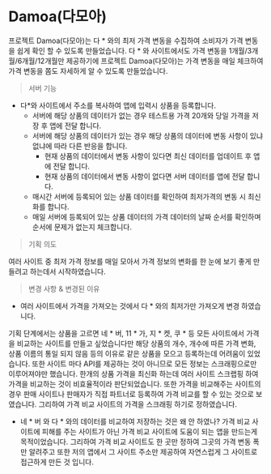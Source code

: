 # Damoa(다모아)

프로젝트 Damoa(다모아)는 다 * 와의 최저 가격 변동을 수집하여 소비자가 가격 변동을 쉽게 확인 할 수 있도록 만들었습니다.
다 * 와 사이트에서도 가격 변동을 1개월/3개월/6개월/12개월만 제공하기에 프로젝트 Damoa(다모아)는 가격 변동을 매일 체크하여
가격 변동을 쫌도 자세하게 알 수 있도록 만들었습니다.

>서버 기능

* 다*와 사이트에서 주소를 복사하여 앱에 입력시 상품을 등록합니다.
  * 서버에 해당 상품의 데이터가 없는 경우 테스트용 가격 20개와 당일 가격을 저장 후 앱에 전달 합니다.
  * 서버에 해당 상품의 데이터가 있는 경우 해당 상품의 데이터에 변동 사항이 있냐 없냐에 따라 다른 반응을 합니다.
    *  현재 상품의 데이터에서 변동 사항이 있다면 최신 데이터를 업데이트 후 앱에 전달 합니다.
    *  현재 상품의 데이터에서 변동 사항이 없다면 서버 데이터를 앱에 전달 합니다.
  * 매시간 서버에 등록되어 있는 상품 데이터를 확인하여 최저가격의 변동 시 최신화를 합니다.
  * 매일 서버에 등록되어 있는 상품 데이터의 가격 데이터의 날짜 순서를 확인하며 순서에 문제가 없는지 체크합니다.

>기획 의도

여러 사이트 중 최저 가격 정보를 매일 모아서 가격 정보의 변화를 한 눈에 보기 좋게 만들려고 하는데서 시작하였습니다.

>변경 사항 & 변경된 이유

* 여러 사이트에서 가격을 가져오는 것에서 다 * 와의 최저가만 가져오게 변경 하였습니다.

기획 단계에서는 상품을 고르면 네 * 버, 11 * 가, 지 * 켓, 쿠 * 등 모든 사이트에서 가격을 비교하는 사이트를 만들고 싶었습니다만
해당 상품의 개수, 개수에 따른 가격 변화, 상품 이름의 통일 되지 않음 등의 이유로 같은 상품을 모으고 등록하는데 어려움이 있었습니다.
또한 사이트 마다 API를 제공하는 것이 아니므로 모든 정보는 스크래핑으로만 이루어져야만 했습니다.
한개의 상품 가격을 최신화 하는데 여러 사이트 스크랩핑 하여 가격을 비교하는 것이 비효율적이라 판단되었습니다.
또한 가격을 비교해주는 사이트의 경우 판매 사이트나 판매자가 직접 파트너로 등록하여 가격 비교를 할 수 있는 것으로 보였습니다.
그리하여 가격 비교 사이트의 가격을 스크래핑 하기로 정하였습니다.

* 네 * 버 와 다 * 와의 데이터를 비교하여 저장하는 것은 왜 안 하였나?
가격 비교 사이트에 피해를 주는 사이트가 아닌 가격 비교 사이트에 도움이 되는 앱을 만드는게 목적이었습니다.
그리하여 가격 비교 사이트도 한 곳만 정하여 그곳의 가격 변동 폭만 알려주고 또한 저의 앱에서 그 사이트 주소만 제공하여
자연스럽게 그 사이트로 접근하게 만든 것 입니다.


